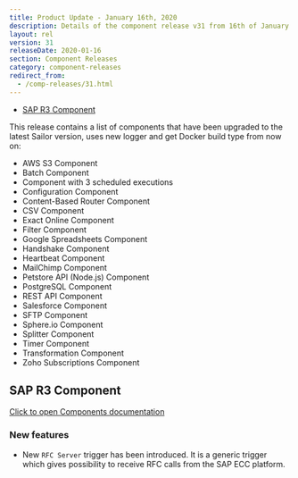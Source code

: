 ```yaml
---
title: Product Update - January 16th, 2020
description: Details of the component release v31 from 16th of January 2020
layout: rel
version: 31
releaseDate: 2020-01-16
section: Component Releases
category: component-releases
redirect_from:
  - /comp-releases/31.html
---
```


*   [SAP R3 Component](#sap-r3-component)

This release contains a list of components that have been upgraded to the latest Sailor version, uses new logger and get Docker build type from now on:

*   AWS S3 Component
*   Batch Component
*   Component with 3 scheduled executions
*   Configuration Component
*   Content-Based Router Component
*   CSV Component
*   Exact Online Component
*   Filter Component
*   Google Spreadsheets Component
*   Handshake Component
*   Heartbeat Component
*   MailChimp Component
*   Petstore API (Node.js) Component
*   PostgreSQL Component
*   REST API Component
*   Salesforce Component
*   SFTP Component
*   Sphere.io Component
*   Splitter Component
*   Timer Component
*   Transformation Component
*   Zoho Subscriptions Component

## SAP R3 Component

[Click to open Components documentation](/components/sap-r3/)

### New features

* New `RFC Server` trigger has been introduced. It is a generic trigger which gives possibility to receive RFC calls from the SAP ECC platform.
